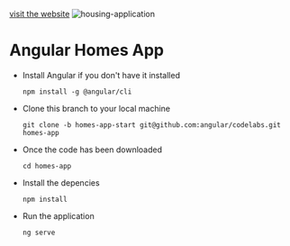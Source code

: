 [visit the website](https://angular-housing-website.vercel.app/)
![housing-application](https://github.com/user-attachments/assets/54518067-0ceb-4084-858b-ec188f6ed0db)




# Angular Homes App
- Install Angular if you don't have it installed

  `npm install -g @angular/cli`

- Clone this branch to your local machine

  `git clone -b homes-app-start git@github.com:angular/codelabs.git homes-app`

- Once the code has been downloaded

  `cd homes-app`

- Install the depencies

  `npm install` 

- Run the application 

  `ng serve`
